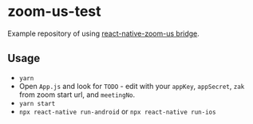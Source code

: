 # zoom-us-test

Example repository of using [react-native-zoom-us bridge](https://www.npmjs.com/package/react-native-zoom-us).

## Usage

* `yarn`
* Open `App.js` and look for `TODO` - edit with your `appKey`, `appSecret`, `zak` from zoom start url, and `meetingNo`.
* `yarn start`
* `npx react-native run-android` or `npx react-native run-ios`
